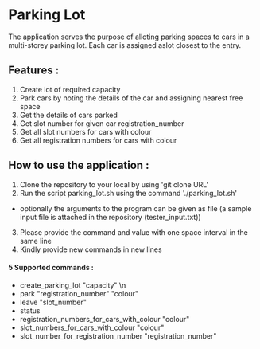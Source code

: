 # Parking Lot

The application serves the purpose of alloting parking spaces to cars in a multi-storey parking lot. Each car is assigned aslot closest to the entry. 

## Features : ## 

1. Create lot of required capacity
2. Park cars by noting the details of the car and assigning nearest free space
3. Get the details of cars parked
4. Get slot number for given car registration_number 
5. Get all slot numbers for cars with colour
6. Get all registration numbers for cars with colour

## How to use the application : ## 

1. Clone the repository to your local by using 'git clone URL'
2. Run the script parking_lot.sh using the command './parking_lot.sh'
  - optionally the arguments to the program can be given as file (a sample input file is attached in the repository (tester_input.txt))
3. Please provide the command and value with one space interval in the same line
4. Kindly provide new commands in new lines
#### 5 Supported commands : ####
  - create_parking_lot "capacity" \n
  - park "registration_number" "colour"
  - leave "slot_number"
  - status 
  - registration_numbers_for_cars_with_colour "colour"
  - slot_numbers_for_cars_with_colour "colour"
  - slot_number_for_registration_number "registration_number"


